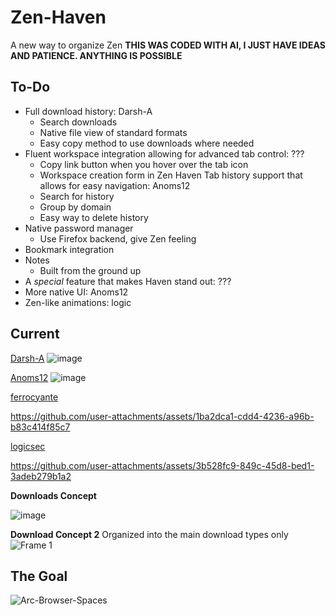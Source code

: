 # Zen-Haven
A new way to organize Zen
**THIS WAS CODED WITH AI, I JUST HAVE IDEAS AND PATIENCE. ANYTHING IS POSSIBLE**
## To-Do
* Full download history: Darsh-A
  * Search downloads
  * Native file view of standard formats
  * Easy copy method to use downloads where needed
* Fluent workspace integration allowing for advanced tab control: ???
  * Copy link button when you hover over the tab icon
  * Workspace creation form in Zen Haven
Tab history support that allows for easy navigation: Anoms12
  * Search for history
  * Group by domain
  * Easy way to delete history
* Native password manager
  * Use Firefox backend, give Zen feeling
* Bookmark integration
* Notes
   * Built from the ground up
* A _special_ feature that makes Haven stand out: ???
* More native UI: Anoms12
* Zen-like animations: logic


## Current

[Darsh-A](https://github.com/Darsh-A)
![image](https://github.com/user-attachments/assets/a9c7460b-a521-4294-b0c9-4dd96c9a6e6b)



[Anoms12](https://github.com/Anoms12)
![image](https://github.com/user-attachments/assets/df8ba264-919f-4843-9fe7-ba476ed6a470)

[ferrocyante](https://github.com/ferrocyante)

https://github.com/user-attachments/assets/1ba2dca1-cdd4-4236-a96b-b83c414f85c7

[logicsec](https://github.com/logicsec)


https://github.com/user-attachments/assets/3b528fc9-849c-45d8-bed1-3adeb279b1a2


**Downloads Concept**

![image](https://github.com/user-attachments/assets/a8fde0b7-4e75-476f-a1d3-f72dc3f16f92)


**Download Concept 2**
Organized into the main download types only
![Frame 1](https://github.com/user-attachments/assets/b0ade386-871d-4225-b001-7434bcd5b4b8)


## The Goal
![Arc-Browser-Spaces](https://github.com/user-attachments/assets/b7e4e9ee-5d52-4112-bc75-1895d77aa40a)

